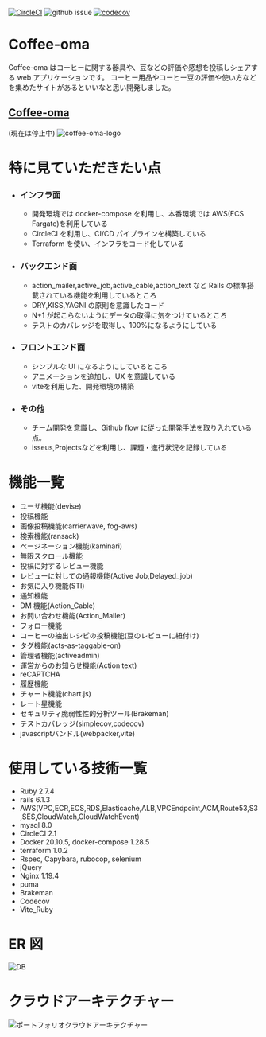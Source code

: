 [![CircleCI](https://circleci.com/gh/tomoron/coffee-oma/tree/master.svg?style=svg&circle-token=b57eb7c3d1df44c2e42ade91fa43d36ec6790cd7)](https://circleci.com/gh/tomoron/coffee-oma/tree/master)
![github issue](https://img.shields.io/github/issues/tomoron/coffee-oma?style=plastic)
[![codecov](https://codecov.io/gh/tomoron/coffee-oma/branch/master/graph/badge.svg?token=PYLRMXDK0D)](https://codecov.io/gh/tomoron/coffee-oma)

# Coffee-oma

Coffee-oma はコーヒーに関する器具や、豆などの評価や感想を投稿しシェアする web アプリケーションです。
コーヒー用品やコーヒー豆の評価や使い方などを集めたサイトがあるといいなと思い開発しました。

## [Coffee-oma](https://coffee-oma.com)

(現在は停止中)
![coffee-oma-logo](https://user-images.githubusercontent.com/48266893/112326442-deefcb80-8cf7-11eb-9432-cc83ade690de.png)

# 特に見ていただきたい点

- ### インフラ面

  - 開発環境では docker-compose を利用し、本番環境では AWS(ECS Fargate)を利用している
  - CircleCI を利用し、CI/CD パイプラインを構築している
  - Terraform を使い、インフラをコード化している

- ### バックエンド面

  - action_mailer,active_job,active_cable,action_text など Rails の標準搭載されている機能を利用しているところ
  - DRY,KISS,YAGNI の原則を意識したコード
  - N+1 が起こらないようにデータの取得に気をつけているところ
  - テストのカバレッジを取得し、100%になるようにしている

- ### フロントエンド面

  - シンプルな UI になるようにしているところ
  - アニメーションを追加し、UX を意識している
  - viteを利用した、開発環境の構築

- ### その他

  - チーム開発を意識し、Github flow に従った開発手法を取り入れている点。
  - isseus,Projectsなどを利用し、課題・進行状況を記録している

# 機能一覧

- ユーザ機能(devise)
- 投稿機能
- 画像投稿機能(carrierwave, fog-aws)
- 検索機能(ransack)
- ページネーション機能(kaminari)
- 無限スクロール機能
- 投稿に対するレビュー機能
- レビューに対しての通報機能(Active Job,Delayed_job)
- お気に入り機能(STI)
- 通知機能
- DM 機能(Action_Cable)
- お問い合わせ機能(Action_Mailer)
- フォロー機能
- コーヒーの抽出レシピの投稿機能(豆のレビューに紐付け)
- タグ機能(acts-as-taggable-on)
- 管理者機能(activeadmin)
- 運営からのお知らせ機能(Action text)
- reCAPTCHA
- 履歴機能
- チャート機能(chart.js)
- レート星機能
- セキュリティ脆弱性性的分析ツール(Brakeman)
- テストカバレッジ(simplecov,codecov)
- javascriptバンドル(webpacker,vite)

# 使用している技術一覧

- Ruby 2.7.4
- rails 6.1.3
- AWS(VPC,ECR,ECS,RDS,Elasticache,ALB,VPCEndpoint,ACM,Route53,S3,SES,CloudWatch,CloudWatchEvent)
- mysql 8.0
- CircleCI 2.1
- Docker 20.10.5, docker-compose 1.28.5
- terraform 1.0.2
- Rspec, Capybara, rubocop, selenium
- jQuery
- Nginx 1.19.4
- puma
- Brakeman
- Codecov
- Vite_Ruby

# ER 図

![DB](https://user-images.githubusercontent.com/48266893/135635840-a01ace88-b00b-4ba3-be28-d35fe1566f2f.png)

# クラウドアーキテクチャー

![ポートフォリオクラウドアーキテクチャー](https://user-images.githubusercontent.com/48266893/135717678-44db6833-6216-42ab-bccd-aa98c4b22f9e.PNG)
